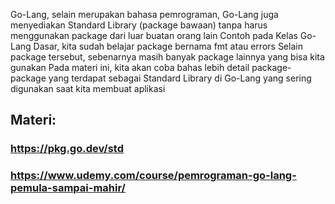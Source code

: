 Go-Lang, selain merupakan bahasa pemrograman, Go-Lang juga menyediakan Standard Library (package bawaan) tanpa harus menggunakan package dari luar buatan orang lain
Contoh pada Kelas Go-Lang Dasar, kita sudah belajar package bernama fmt atau errors
Selain package tersebut, sebenarnya masih banyak package lainnya yang bisa kita gunakan
Pada materi ini, kita akan coba bahas lebih detail package-package yang terdapat sebagai Standard Library di Go-Lang yang sering digunakan saat kita membuat aplikasi

## Materi:
### https://pkg.go.dev/std
### https://www.udemy.com/course/pemrograman-go-lang-pemula-sampai-mahir/
